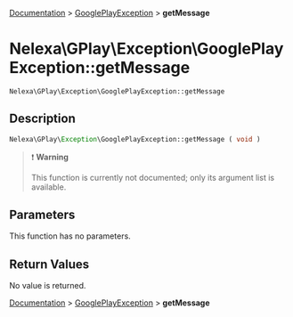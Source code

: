 [Documentation](../../README.md) > [GooglePlayException](README.md) > **getMessage**

# Nelexa\GPlay\Exception\GooglePlayException::getMessage
`Nelexa\GPlay\Exception\GooglePlayException::getMessage`

## Description
```php
Nelexa\GPlay\Exception\GooglePlayException::getMessage ( void )
```

> :heavy_exclamation_mark: **Warning**
>
> This function is currently not documented; only its argument list is available. 


## Parameters
This function has no parameters.

## Return Values
No value is returned.

[Documentation](../../README.md) > [GooglePlayException](README.md) > **getMessage**
